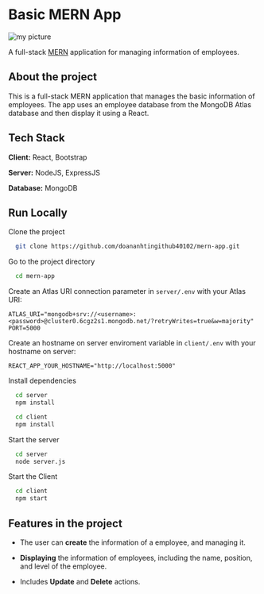 # Basic MERN App

![my picture](https://doananhtingithub40102.github.io/MyData/mern/mypicture.png)

A full-stack [MERN](https://www.mongodb.com/mern-stack) application for managing information of employees.

## About the project

This is a full-stack MERN application that manages the basic information of employees. The app uses an employee database from the MongoDB Atlas database and then display it using a React.

## Tech Stack

**Client:** React, Bootstrap

**Server:** NodeJS, ExpressJS

**Database:** MongoDB

## Run Locally

Clone the project

```bash
  git clone https://github.com/doananhtingithub40102/mern-app.git
```

Go to the project directory

```bash
  cd mern-app
```

Create an Atlas URI connection parameter in `server/.env` with your Atlas URI:
```
ATLAS_URI="mongodb+srv://<username>:<password>@cluster0.6cgz2s1.mongodb.net/?retryWrites=true&w=majority"
PORT=5000
```

Create an hostname on server enviroment variable in `client/.env` with your hostname on server:
```
REACT_APP_YOUR_HOSTNAME="http://localhost:5000"
```

Install dependencies

```bash
  cd server
  npm install
```

```bash
  cd client
  npm install
```

Start the server

```bash
  cd server
  node server.js
```
Start the Client

```bash
  cd client
  npm start
```
  

## Features in the project

- The user can **create** the information of a employee, and managing it.

- **Displaying** the information of employees, including the name, position, and level of the employee.

- Includes **Update** and **Delete** actions.

